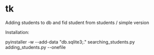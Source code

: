 # tk
Adding students to db and fid student from students / simple version

Installation:

pyinstaller -w --add-data "db.sqlite3;." searching_students.py adding_students.py --onefile
